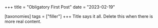 +++
title = "Obligatory First Post"
date = "2023-02-19"

[taxonomies]
tags = ["filler"]
+++
Title says it all.  Delete this when there is more real content.

